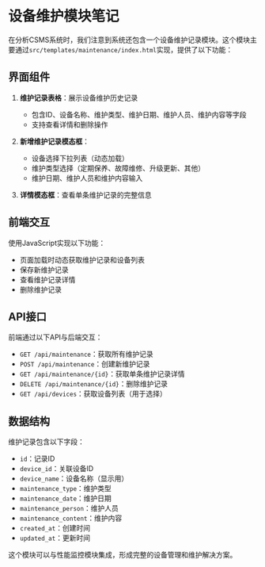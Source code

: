 # 设备维护模块笔记

在分析CSMS系统时，我们注意到系统还包含一个设备维护记录模块。这个模块主要通过`src/templates/maintenance/index.html`实现，提供了以下功能：

## 界面组件

1. **维护记录表格**：展示设备维护历史记录
   - 包含ID、设备名称、维护类型、维护日期、维护人员、维护内容等字段
   - 支持查看详情和删除操作

2. **新增维护记录模态框**：
   - 设备选择下拉列表（动态加载）
   - 维护类型选择（定期保养、故障维修、升级更新、其他）
   - 维护日期、维护人员和维护内容输入

3. **详情模态框**：查看单条维护记录的完整信息

## 前端交互

使用JavaScript实现以下功能：
- 页面加载时动态获取维护记录和设备列表
- 保存新维护记录
- 查看维护记录详情
- 删除维护记录

## API接口

前端通过以下API与后端交互：
- `GET /api/maintenance`：获取所有维护记录
- `POST /api/maintenance`：创建新维护记录
- `GET /api/maintenance/{id}`：获取单条维护记录详情
- `DELETE /api/maintenance/{id}`：删除维护记录
- `GET /api/devices`：获取设备列表（用于选择）

## 数据结构

维护记录包含以下字段：
- `id`：记录ID
- `device_id`：关联设备ID
- `device_name`：设备名称（显示用）
- `maintenance_type`：维护类型
- `maintenance_date`：维护日期
- `maintenance_person`：维护人员
- `maintenance_content`：维护内容
- `created_at`：创建时间
- `updated_at`：更新时间

这个模块可以与性能监控模块集成，形成完整的设备管理和维护解决方案。 